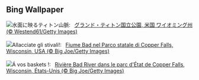 ## Bing Wallpaper
![](https://www.bing.com/th?id=OHR.SnakeRiverTeton_JA-JP1792583691_UHD.jpg&w=1000)水面に映るティトン山脈:&nbsp;&ensp;[グランド・ティトン国立公園, 米国 ワイオミング州 (© Westend61/Getty Images)](https://www.bing.com/th?id=OHR.SnakeRiverTeton_JA-JP1792583691_UHD.jpg)
<br><br/>
![](https://www.bing.com/th?id=OHR.BadRiver_IT-IT5930928466_UHD.jpg&w=1000)Allacciate gli stivali!:&nbsp;&ensp;[Fiume Bad nel Parco statale di Copper Falls, Wisconsin, USA (© Big Joe/Getty Images)](https://www.bing.com/th?id=OHR.BadRiver_IT-IT5930928466_UHD.jpg)
<br><br/>
![](https://www.bing.com/th?id=OHR.BadRiver_FR-FR0662194139_UHD.jpg&w=1000)Á vos baskets !:&nbsp;&ensp;[Rivière Bad River dans le parc d'État de Copper Falls, Wisconsin, États-Unis (© Big Joe/Getty Images)](https://www.bing.com/th?id=OHR.BadRiver_FR-FR0662194139_UHD.jpg)
<br><br/>
